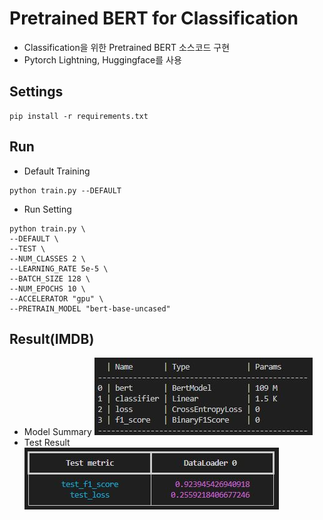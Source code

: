 # Pretrained BERT for Classification
- Classification을 위한 Pretrained BERT 소스코드 구현
- Pytorch Lightning, Huggingface를 사용

## Settings
```
pip install -r requirements.txt
```

## Run
- Default Training
```
python train.py --DEFAULT
```

- Run Setting
```
python train.py \
--DEFAULT \
--TEST \
--NUM_CLASSES 2 \
--LEARNING_RATE 5e-5 \
--BATCH_SIZE 128 \
--NUM_EPOCHS 10 \
--ACCELERATOR "gpu" \
--PRETRAIN_MODEL "bert-base-uncased"
```

## Result(IMDB)
- Model Summary
![model_summary](./img/bert_summary.JPG)
- Test Result
![test_result](./img/bert_test_result.JPG)